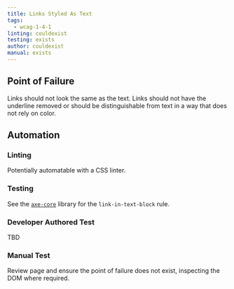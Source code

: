 ```yaml
---
title: Links Styled As Text
tags: 
  - wcag-1-4-1
linting: couldexist
testing: exists
author: couldexist
manual: exists
---
```


## Point of Failure
Links should not look the same as the text. Links should not have the underline removed or should be distinguishable from text in a way that does not rely on color.

## Automation

### Linting
Potentially automatable with a CSS linter.

### Testing
See the [`axe-core`](https://github.com/dequelabs/axe-core) library for the `link-in-text-block` rule.

### Developer Authored Test
TBD

### Manual Test
Review page and ensure the point of failure does not exist, inspecting the DOM where required.